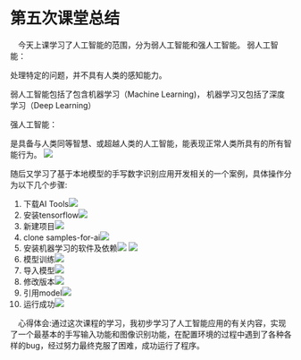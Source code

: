 # 第五次课堂总结
&emsp;今天上课学习了人工智能的范围，分为弱人工智能和强人工智能。
弱人工智能：

处理特定的问题，并不具有人类的感知能力。

弱人工智能包括了包含机器学习（Machine Learning)， 机器学习又包括了深度学习（Deep Learning）

强人工智能：

是具备与人类同等智慧、或超越人类的人工智能，能表现正常人类所具有的所有智能行为。
![](./media/2.png)

随后又学习了基于本地模型的手写数字识别应用开发相关的一个案例，具体操作分为以下几个步骤:

1. 下载AI Tools![](./media/1.png)
2. 安装tensorflow![](./media/3.png)
3. 新建项目![](./media/4.png)
4. clone samples-for-ai![](./media/5.png)
5. 安装机器学习的软件及依赖![](./media/6.png)
![](./media/7.png)
6. 模型训练![](./media/8.png)
7. 导入模型![](./media/9.png)
8. 修改版本![](./media/10.png)
9. 引用model![](./media/11.png)
10. 运行成功![](./media/12.png)


&emsp;心得体会:通过这次课程的学习，我初步学习了人工智能应用的有关内容，实现了一个最基本的手写输入功能和图像识别功能，在配置环境的过程中遇到了各种各样的bug，经过努力最终克服了困难，成功运行了程序。